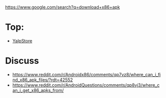 https://www.google.com/search?q=download+x86+apk

# Top:
- [YalpStore](https://github.com/yeriomin/YalpStore)

# Discuss
- https://www.reddit.com/r/Androidx86/comments/qp7vz8/where_can_i_find_x86_apk_files/?rdt=42552
- https://www.reddit.com/r/AndroidQuestions/comments/qp8vj3/where_can_i_get_x86_apks_from/
